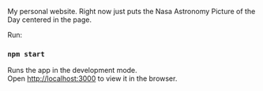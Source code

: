 My personal website. Right now just puts the Nasa Astronomy Picture of the Day centered in the page.

Run:
### `npm start`

Runs the app in the development mode.<br>
Open [http://localhost:3000](http://localhost:3000) to view it in the browser.